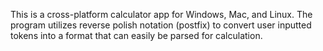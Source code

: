 This is a cross-platform calculator app for Windows, Mac, and Linux. The program utilizes reverse
polish notation (postfix) to convert user inputted tokens into a format that can easily be
parsed for calculation. 
